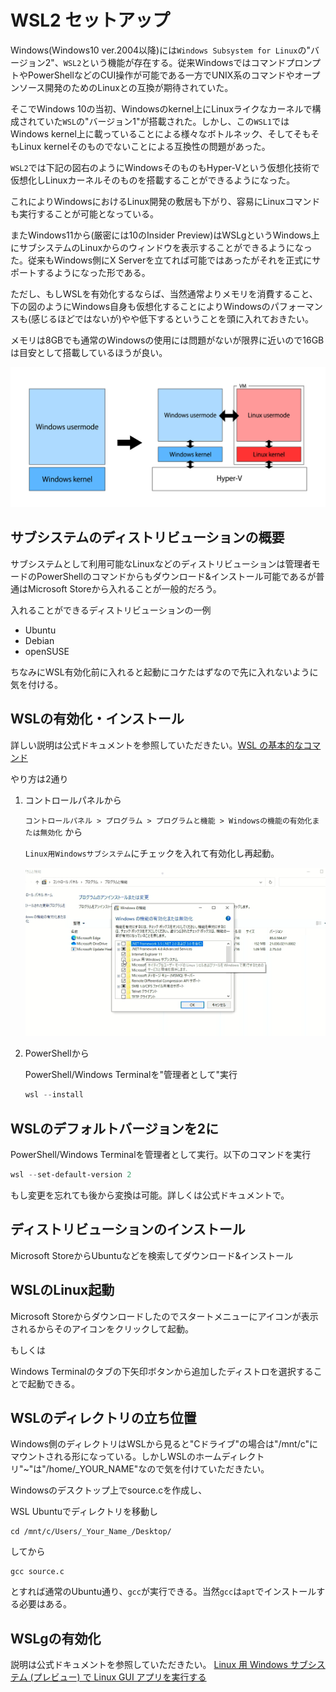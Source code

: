 <!--

This document is written in Markdown.
You can preview on such as VisualStudio Code.
If you want to know more, search with "vscode markdown" or refer to official document https://code.visualstudio.com/Docs/languages/markdown .

-->

# WSL2 セットアップ

Windows(Windows10 ver.2004以降)には`Windows Subsystem for Linux`の"バージョン2"、`WSL2`という機能が存在する。従来WindowsではコマンドプロンプトやPowerShellなどのCUI操作が可能である一方でUNIX系のコマンドやオープンソース開発のためのLinuxとの互換が期待されていた。

そこでWindows 10の当初、Windowsのkernel上にLinuxライクなカーネルで構成されていた`WSL`の"バージョン1"が搭載された。しかし、この`WSL1`ではWindows kernel上に載っていることによる様々なボトルネック、そしてそもそもLinux kernelそのものでないことによる互換性の問題があった。

`WSL2`では下記の図右のようにWindowsそのものもHyper-Vという仮想化技術で仮想化しLinuxカーネルそのものを搭載することができるようになった。

これによりWindowsにおけるLinux開発の敷居も下がり、容易にLinuxコマンドも実行することが可能となっている。

またWindows11から(厳密には10のInsider Preview)はWSLgというWindows上にサブシステムのLinuxからのウィンドウを表示することができるようになった。従来もWindows側にX Serverを立てれば可能ではあったがそれを正式にサポートするようになった形である。

ただし、もしWSLを有効化するならば、当然通常よりメモリを消費すること、下の図のようにWindows自身も仮想化することによりWindowsのパフォーマンスも(感じるほどではないが)やや低下するということを頭に入れておきたい。

メモリは8GBでも通常のWindowsの使用には問題がないが限界に近いので16GBは目安として搭載しているほうが良い。

![](./docs/image/wsl.png)


## サブシステムのディストリビューションの概要

サブシステムとして利用可能なLinuxなどのディストリビューションは管理者モードのPowerShellのコマンドからもダウンロード&インストール可能であるが普通はMicrosoft Storeから入れることが一般的だろう。

入れることができるディストリビューションの一例
- Ubuntu
- Debian
- openSUSE

ちなみにWSL有効化前に入れると起動にコケたはずなので先に入れないように気を付ける。

## WSLの有効化・インストール

詳しい説明は公式ドキュメントを参照していただきたい。[WSL の基本的なコマンド](https://docs.microsoft.com/ja-jp/windows/wsl/basic-commands)

やり方は2通り

1. コントロールパネルから

	`コントロールパネル > プログラム > プログラムと機能 > Windowsの機能の有効化または無効化` から
	
	`Linux用Windowsサブシステム`にチェックを入れて有効化し再起動。

	![](./docs/image/WSLEnabling.png)

2. PowerShellから

	PowerShell/Windows Terminalを"管理者として"実行

	```PowerShell
	wsl --install
	```

## WSLのデフォルトバージョンを2に

PowerShell/Windows Terminalを管理者として実行。以下のコマンドを実行

```PowerShell
wsl --set-default-version 2
```

もし変更を忘れても後から変換は可能。詳しくは公式ドキュメントで。

## ディストリビューションのインストール

Microsoft StoreからUbuntuなどを検索してダウンロード&インストール

## WSLのLinux起動

Microsoft Storeからダウンロードしたのでスタートメニューにアイコンが表示されるからそのアイコンをクリックして起動。

もしくは

Windows Terminalのタブの下矢印ボタンから追加したディストロを選択することで起動できる。

## WSLのディレクトリの立ち位置

Windows側のディレクトリはWSLから見ると"Cドライブ"の場合は"/mnt/c"にマウントされる形になっている。しかしWSLのホームディレクトリ"~"は"/home/_YOUR_NAME"なので気を付けていただきたい。

Windowsのデスクトップ上でsource.cを作成し、

WSL Ubuntuでディレクトリを移動し
```
cd /mnt/c/Users/_Your_Name_/Desktop/
```
してから
```
gcc source.c
```
とすれば通常のUbuntu通り、`gcc`が実行できる。当然`gcc`は`apt`でインストールする必要はある。

## WSLgの有効化

説明は公式ドキュメントを参照していただきたい。
[Linux 用 Windows サブシステム (プレビュー) で Linux GUI アプリを実行する](https://docs.microsoft.com/ja-jp/windows/wsl/tutorials/gui-apps)


<!-- Written by Croyfet in 2022-->
